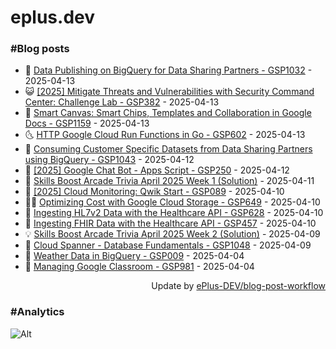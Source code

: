 # eplus.dev

### #Blog posts

<!-- BLOG-POST-LIST:START -->
 - 🧰 [Data Publishing on BigQuery for Data Sharing Partners - GSP1032](https://eplus.dev/data-publishing-on-bigquery-for-data-sharing-partners-gsp1032) - 2025-04-13
 - 😺 [[2025] Mitigate Threats and Vulnerabilities with Security Command Center: Challenge Lab - GSP382](https://eplus.dev/2025-mitigate-threats-and-vulnerabilities-with-security-command-center-challenge-lab-gsp382) - 2025-04-13
 - 🗽 [Smart Canvas: Smart Chips, Templates and Collaboration in Google Docs - GSP1159](https://eplus.dev/smart-canvas-smart-chips-templates-and-collaboration-in-google-docs-gsp1159) - 2025-04-13
 - 🌜 [HTTP Google Cloud Run Functions in Go - GSP602](https://eplus.dev/http-google-cloud-run-functions-in-go-gsp602) - 2025-04-13
 - 📝 [Consuming Customer Specific Datasets from Data Sharing Partners using BigQuery - GSP1043](https://eplus.dev/consuming-customer-specific-datasets-from-data-sharing-partners-using-bigquery-gsp1043) - 2025-04-12
 - 🚀 [[2025] Google Chat Bot - Apps Script - GSP250](https://eplus.dev/2025-google-chat-bot-apps-script-gsp250) - 2025-04-12
 - 💼 [Skills Boost Arcade Trivia April 2025 Week 1 &lpar;Solution&rpar;](https://eplus.dev/skills-boost-arcade-trivia-april-2025-week-1-solution) - 2025-04-11
 - 🦣 [[2025] Cloud Monitoring: Qwik Start - GSP089](https://eplus.dev/2025-cloud-monitoring-qwik-start-gsp089) - 2025-04-10
 - 👨‍🏫 [Optimizing Cost with Google Cloud Storage - GSP649](https://eplus.dev/optimizing-cost-with-google-cloud-storage-gsp649) - 2025-04-10
 - 🔭 [Ingesting HL7v2 Data with the Healthcare API - GSP628](https://eplus.dev/ingesting-hl7v2-data-with-the-healthcare-api-gsp628) - 2025-04-10
 - 🤡 [Ingesting FHIR Data with the Healthcare API - GSP457](https://eplus.dev/ingesting-fhir-data-with-the-healthcare-api-gsp457) - 2025-04-10
 - 💡 [Skills Boost Arcade Trivia April 2025 Week 2 &lpar;Solution&rpar;](https://eplus.dev/skills-boost-arcade-trivia-april-2025-week-2-solution) - 2025-04-09
 - 🦣 [Cloud Spanner - Database Fundamentals - GSP1048](https://eplus.dev/cloud-spanner-database-fundamentals-gsp1048) - 2025-04-09
 - 💪 [Weather Data in BigQuery - GSP009](https://eplus.dev/weather-data-in-bigquery-gsp009) - 2025-04-04
 - 🤡 [Managing Google Classroom - GSP981](https://eplus.dev/managing-google-classroom-gsp981) - 2025-04-04<!-- BLOG-POST-LIST:END -->

<div align="right">
  Update by <a target="_blank"
    href="https://github.com/ePlus-DEV/blog-post-workflow">ePlus-DEV/blog-post-workflow</a>
</div>

### #Analytics
![Alt](https://repobeats.axiom.co/api/embed/9990f7cddfbad8d834990b10ccad05f81ac1096f.svg "Repobeats analytics image")
